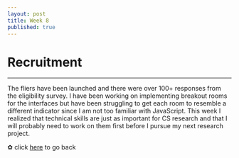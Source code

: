 ```yaml
---
layout: post
title: Week 8
published: true
---
```


# Recruitment 
***

The fliers have been launched and there were over 100+ responses from the eligibility survey. I have  been working on implementing breakout rooms for the interfaces but have been struggling to get each room to resemble a different indicator since I am not too familiar with JavaScript. This week I realized that technical skills are just as important for CS research and that I will probably need to work on them first before I pursue my next research project. 

✿ click [here](https://momentine.github.io/) to go back
